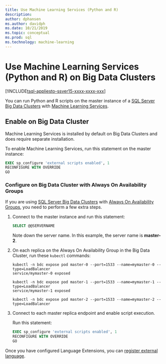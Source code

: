 ```yaml
---
title: Use Machine Learning Services (Python and R)
description: 
author: dphansen
ms.author: davidph
ms.date: 10/21/2019
ms.topic: conceptual
ms.prod: sql
ms.technology: machine-learning
---
```


# Use Machine Learning Services (Python and R) on Big Data Clusters

[!INCLUDE[tsql-appliesto-ssver15-xxxx-xxxx-xxx](../includes/tsql-appliesto-ssver15-xxxx-xxxx-xxx.md)]

You can run Python and R scripts on the master instance of a [SQL Server Big Data Clusters](big-data-cluster-overview.md) with [Machine Learning Services](../advanced-analytics/index.yml).

## Enable on Big Data Cluster

Machine Learning Services is installed by default on Big Data Clusters and does require separate installation.

To enable Machine Learning Services, run this statement on the master instance:

```sql
EXEC sp_configure 'external scripts enabled', 1
RECONFIGURE WITH OVERRIDE
GO
```

### Configure on Big Data Cluster with Always On Availability Groups

If you are using [SQL Server Big Data Clusters](../../big-data-cluster/big-data-cluster-overview.md) with [Always On Availability Groups](../../database-engine/availability-groups/windows/overview-of-always-on-availability-groups-sql-server.md), you need to perform a few extra steps. 

1. Connect to the master instance and run this statement:

    ```sql
    SELECT @@SERVERNAME
    ```

    Note down the server name. In this example, the server name is **master-2**.

1. On each replica on the Always On Availability Group in the Big Data Cluster, run these `kubectl` commands:

    ```
    kubectl -n bdc expose pod master-0 --port=1533 --name=mymaster-0 --type=LoadBalancer
    service/mymaster-0 exposed

    kubectl -n bdc expose pod master-1 --port=1533 --name=mymaster-1 --type=LoadBalancer
    service/mymaster-1 exposed

    kubectl -n bdc expose pod master-2 --port=1533 --name=mymaster-2 --type=LoadBalancer
    ```

1. Connect to each master replica endpoint and enable script execution.

    Run this statement:

    ```sql
    EXEC sp_configure 'external scripts enabled', 1
    RECONFIGURE WITH OVERRIDE
    GO
    ```

Once you have configured Language Extensions, you can [register external language](#register_external_language).
